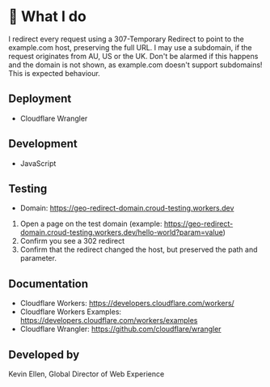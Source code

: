 # 👷 What I do
I redirect every request using a 307-Temporary Redirect to point to the example.com host, preserving the full URL. I may use a subdomain, if the request originates from AU, US or the UK. Don't be alarmed if this happens and the domain is not shown, as example.com doesn't support subdomains! This is expected behaviour.

## Deployment
* Cloudflare Wrangler

## Development
* JavaScript

## Testing
* Domain: https://geo-redirect-domain.croud-testing.workers.dev

1) Open a page on the test domain (example: https://geo-redirect-domain.croud-testing.workers.dev/hello-world?param=value)
2) Confirm you see a 302 redirect
3) Confirm that the redirect changed the host, but preserved the path and parameter.

## Documentation
* Cloudflare Workers: https://developers.cloudflare.com/workers/
* Cloudflare Workers Examples: https://developers.cloudflare.com/workers/examples
* Cloudflare Wrangler: https://github.com/cloudflare/wrangler

## Developed by
Kevin Ellen, Global Director of Web Experience